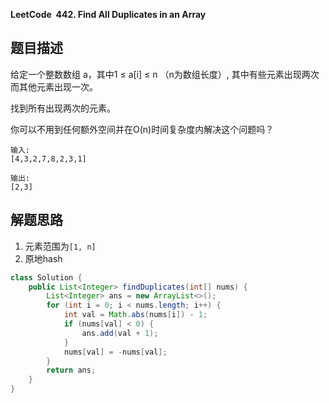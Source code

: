 **LeetCode&nbsp;&nbsp;442. Find All Duplicates in an Array**

## 题目描述

给定一个整数数组 a，其中1 ≤ a[i] ≤ n （n为数组长度）, 其中有些元素出现两次而其他元素出现一次。

找到所有出现两次的元素。

你可以不用到任何额外空间并在O(n)时间复杂度内解决这个问题吗？

```
输入:
[4,3,2,7,8,2,3,1]

输出:
[2,3]
```

## 解题思路

1. 元素范围为`[1, n]`
2. 原地hash

```java
class Solution {
    public List<Integer> findDuplicates(int[] nums) {
        List<Integer> ans = new ArrayList<>();
        for (int i = 0; i < nums.length; i++) {
            int val = Math.abs(nums[i]) - 1;
            if (nums[val] < 0) {
                ans.add(val + 1);
            }
            nums[val] = -nums[val];
        }
        return ans;
    }
}
```